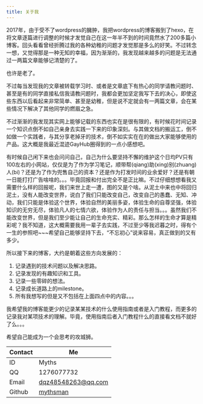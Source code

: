 ```yaml
---
title: 关于我
---
```


2017年，由于受不了wordpress的臃肿，我把wordpress的博客搬到了hexo，在将文章逐篇进行调整的时候才发觉自己在这一年半不到的时间竟然水了200多篇小博客。回头看看曾经折腾过我的各种幼稚的问题才发觉那是多么的好笑。不过转念一想，又觉得那是一种无知的幸福，因为渐渐的，我发现越来越多的问题是无法通过一两篇文章能够记清楚的了。

也许是老了。

不过每当发现我的文章被转载学习时、或者是文章底下有热心的同学请教问题时、甚至是有的同学直接私信我请教问题时，我都会更加坚定我写下去的决心，即使这些东西以后看起来非常简单、甚至是幼稚，但是说不定就会有一两篇文章，会在某些情况下解决了其他同学的燃眉之急。

不过渐渐的我发现其实网上能够记载的东西也实在是很有限的，有时候花时间记录一个知识点倒不如自己亲身去实践一下来的印象深刻。与其做文档的搬运工，倒不如做一个实践者，与其分享老掉牙的技术，倒不如实实在在的做出大家能够使用的产品。这大概是我最近混迹GayHub圈得到的一点小感想吧。

有时候自己闲下来也会问问自己，自己为什么要坚持不懈的维护这个日均PV只有100左右的小网站，仅仅是为了作为学习笔记，顺带帮(qiang)助(xing)别(zhuang)人(bi)？还是为了作为兜售自己的资本？还是作为打发时间的业余爱好？还是有朝一日能打打广告啥啥的。。。毕竟回报和付出完全不是正比嘛。不过仔细想想看我又需要什么样的回报呢，我们来世上走一遭，图的又是个啥。从泥土中来也中将回归泥土，没有人能改变世界，说白了我们只能改变自己，改变自己的愚蠢、无知、冲动，我们只能是体验这个世界，体验自然的美丽多姿，体验生命的自尊坚强，体验知识的无穷无尽，体验凡人的七情六欲，体验作为人的责任与担当。。。虽然我们不能改变世界，但是我们至少能让自己的生命充实、精彩。那么怎样的生命才算是精彩呢？我不知道，这大概需要我用一辈子去实践，不过至少等我迟暮之时，得有个一生的参照吧~~~希望自己能够坚持下去，“不忘初心”说来容易，真正做到的又有多少。

所以接下来的博客，大约是朝着这些方向发展的：

1. 记录遇到的技术问题以及解决思路。
2. 记录发现的有趣知识和工具。
3. 记录一些零碎的想法。
4. 记录成长道路上的milestone。
5. 所有我想写的但是又不包括在上面四点中的内容。。。

我希望我的博客能更少的记录某某技术的什么使用指南或者是入门教程，而更多的记录我对某项技术的理解。毕竟，使用指南后者入门教程什么的直接看文档不就好了么。。。

希望自己能成为一个会思考的攻城狮。

|Contact|Me|
|---|---|
|ID|Myths|
|QQ|1276077732|
|Email|dqz48548263@qq.com|
|Github|[mythsman](https://github.com/mythsman)|

